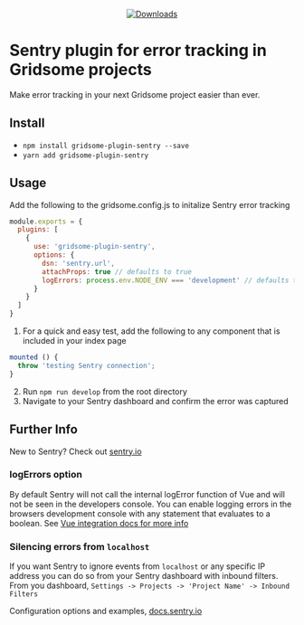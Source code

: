 <p style="text-align: center">
  <a href="https://www.npmjs.com/package/gridsome-plugin-sentry">
    <img src="https://img.shields.io/npm/dt/gridsome-plugin-sentry.svg?color=orange&style=for-the-badge" alt="Downloads">
  </a>
</p>

# Sentry plugin for error tracking in Gridsome projects
Make error tracking in your next Gridsome project easier than ever.

## Install
* `npm install gridsome-plugin-sentry --save`
* `yarn add gridsome-plugin-sentry`

## Usage
Add the following to the gridsome.config.js to initalize Sentry error tracking

```javascript
module.exports = {
  plugins: [
    {
      use: 'gridsome-plugin-sentry',
      options: {
        dsn: 'sentry.url',
        attachProps: true // defaults to true
        logErrors: process.env.NODE_ENV === 'development' // defaults to false, see below for further info
      }
    }
  ]
}
```
1. For a quick and easy test, add the following to any component that is included in your index page
```javascript
mounted () {
  throw 'testing Sentry connection';
}
```
2. Run `npm run develop` from the root directory
3. Navigate to your Sentry dashboard and confirm the error was captured

## Further Info
New to Sentry? Check out [sentry.io](https://sentry.io/welcome/ "Sentry IO")

### logErrors option
By default Sentry will not call the internal logError function of Vue and will not be seen in the developers console. You can enable logging errors in the browsers development console with any statement that evaluates to a boolean. See [Vue integration docs for more info](https://docs.sentry.io/platforms/javascript/vue/)

### Silencing errors from `localhost`
If you want Sentry to ignore events from `localhost` or any specific IP address you can do so from your Sentry dashboard with inbound filters.
From you dashboard, `Settings -> Projects -> 'Project Name' -> Inbound Filters`

Configuration options and examples, [docs.sentry.io](https://docs.sentry.io/platforms/javascript/vue/ "Vue config for Sentry IO")
